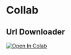 # Collab
Url Downloader
--- 

<a href="https://colab.research.google.com/gist/VikoFirdausi/fdb66888d4fa74cee3bb75d03c98d0f7/url-downloader.ipynb">
  <img src="https://colab.research.google.com/assets/colab-badge.svg" alt="Open In Colab"/>
</a>


